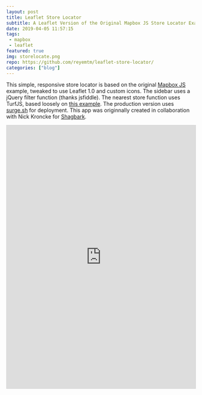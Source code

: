```yaml
---
layout: post
title: Leaflet Store Locator
subtitle: A Leaflet Version of the Original Mapbox JS Store Locator Example
date: 2019-04-05 11:57:15
tags:
 - mapbox
 - leaflet
featured: true
img: storelocate.png
repo: https://github.com/reyemtm/leaflet-store-locator/
categories: ["blog"]
---
```


This simple, responsive store locator is based on the original [Mapbox JS](https://www.mapbox.com/help/building-a-store-locator/) example, tweaked to use Leaflet 1.0 and custom icons. The sidebar uses a jQuery filter function (thanks jsfiddle). The nearest store function uses TurfJS, based loosely on [this example](https://www.mapbox.com/blog/coffee-with-turf/). The production version uses [surge.sh](https://surge.sh) for deployment. This app was originnally created in collaboration with Nick Kroncke for [Shagbark](https://shagbarkmill.com/).

<iframe src="https://reyemtm.github.io/leaflet-store-locator/demo.html" allowfullscreen="true" mozallowfullscreen="true" webkitallowfullscreen="true" width="100%" height="700" frameborder="0" style="border: solid thin lightgray;"></iframe>
